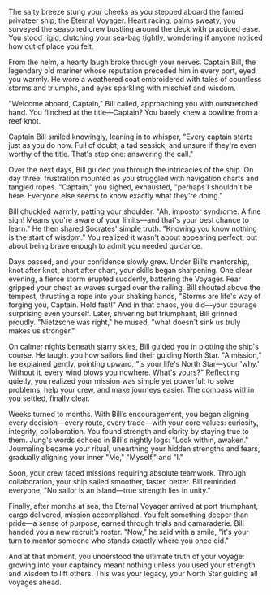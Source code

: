 The salty breeze stung your cheeks as you stepped aboard the famed privateer ship, the Eternal Voyager. Heart racing, palms sweaty, you surveyed the seasoned crew bustling around the deck with practiced ease. You stood rigid, clutching your sea-bag tightly, wondering if anyone noticed how out of place you felt.

From the helm, a hearty laugh broke through your nerves. Captain Bill, the legendary old mariner whose reputation preceded him in every port, eyed you warmly. He wore a weathered coat embroidered with tales of countless storms and triumphs, and eyes sparkling with mischief and wisdom.

"Welcome aboard, Captain," Bill called, approaching you with outstretched hand. You flinched at the title—Captain? You barely knew a bowline from a reef knot.

Captain Bill smiled knowingly, leaning in to whisper, "Every captain starts just as you do now. Full of doubt, a tad seasick, and unsure if they're even worthy of the title. That's step one: answering the call."

Over the next days, Bill guided you through the intricacies of the ship. On day three, frustration mounted as you struggled with navigation charts and tangled ropes. "Captain," you sighed, exhausted, "perhaps I shouldn't be here. Everyone else seems to know exactly what they're doing."

Bill chuckled warmly, patting your shoulder. "Ah, impostor syndrome. A fine sign! Means you're aware of your limits—and that's your best chance to learn." He then shared Socrates' simple truth: "Knowing you know nothing is the start of wisdom." You realized it wasn't about appearing perfect, but about being brave enough to admit you needed guidance.

Days passed, and your confidence slowly grew. Under Bill’s mentorship, knot after knot, chart after chart, your skills began sharpening. One clear evening, a fierce storm erupted suddenly, battering the Voyager. Fear gripped your chest as waves surged over the railing. Bill shouted above the tempest, thrusting a rope into your shaking hands, "Storms are life's way of forging you, Captain. Hold fast!" And in that chaos, you did—your courage surprising even yourself. Later, shivering but triumphant, Bill grinned proudly. "Nietzsche was right," he mused, "what doesn't sink us truly makes us stronger."

On calmer nights beneath starry skies, Bill guided you in plotting the ship's course. He taught you how sailors find their guiding North Star. "A mission," he explained gently, pointing upward, "is your life's North Star—your 'why.' Without it, every wind blows you nowhere. What's yours?" Reflecting quietly, you realized your mission was simple yet powerful: to solve problems, help your crew, and make journeys easier. The compass within you settled, finally clear.

Weeks turned to months. With Bill’s encouragement, you began aligning every decision—every route, every trade—with your core values: curiosity, integrity, collaboration. You found strength and clarity by staying true to them. Jung's words echoed in Bill's nightly logs: "Look within, awaken." Journaling became your ritual, unearthing your hidden strengths and fears, gradually aligning your inner "Me," "Myself," and "I."

Soon, your crew faced missions requiring absolute teamwork. Through collaboration, your ship sailed smoother, faster, better. Bill reminded everyone, "No sailor is an island—true strength lies in unity."

Finally, after months at sea, the Eternal Voyager arrived at port triumphant, cargo delivered, mission accomplished. You felt something deeper than pride—a sense of purpose, earned through trials and camaraderie. Bill handed you a new recruit’s roster. "Now," he said with a smile, "it's your turn to mentor someone who stands exactly where you once did."

And at that moment, you understood the ultimate truth of your voyage: growing into your captaincy meant nothing unless you used your strength and wisdom to lift others. This was your legacy, your North Star guiding all voyages ahead.

